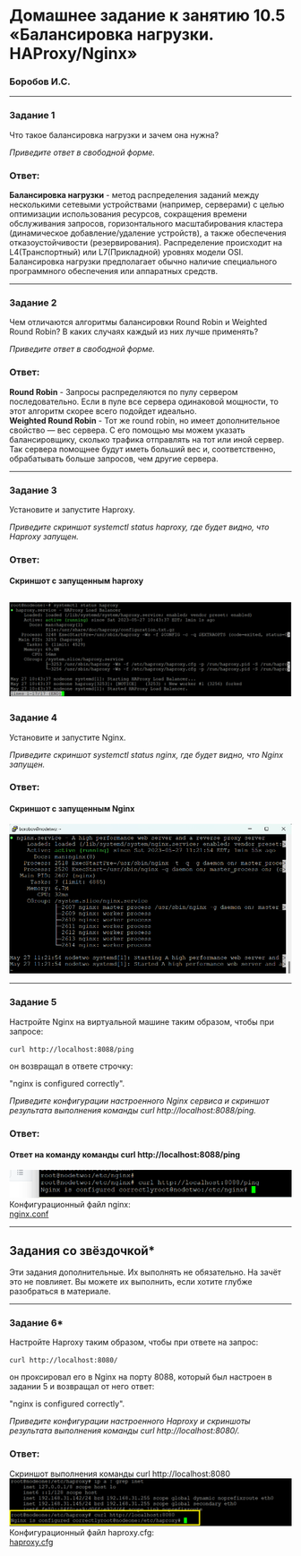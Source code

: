 # Домашнее задание к занятию 10.5 «Балансировка нагрузки. HAProxy/Nginx»
### Боробов И.С.

---

### Задание 1

Что такое балансировка нагрузки и зачем она нужна? 

*Приведите ответ в свободной форме.*

### Ответ:
**Балансировка нагрузки** - метод распределения заданий между несколькими сетевыми устройствами (например, серверами) с целью оптимизации использования ресурсов, сокращения времени обслуживания запросов, горизонтального масштабирования кластера (динамическое добавление/удаление устройств), а также обеспечения отказоустойчивости (резервирования). Распределение происходит на L4(Транспортный) или L7(Прикладной) уровнях модели OSI.  
Балансировка нагрузки предполагает обычно наличие специального программного обеспечения или аппаратных средств.

---

### Задание 2

Чем отличаются алгоритмы балансировки Round Robin и Weighted Round Robin? В каких случаях каждый из них лучше применять? 

*Приведите ответ в свободной форме.*

### Ответ:
**Round Robin** - Запросы распределяются по пулу сервером последовательно. Если в пуле все сервера одинаковой мощности, то этот алгоритм скорее всего подойдет идеально.  
**Weighted Round Robin** - Тот же round robin, но имеет дополнительное свойство — вес сервера. С его помощью мы можем указать балансировщику, сколько трафика отправлять на тот или иной сервер. Так сервера помощнее будут иметь больший вес и, соответственно, обрабатывать больше запросов, чем другие сервера.

---

### Задание 3

Установите и запустите Haproxy.

*Приведите скриншот systemctl status haproxy, где будет видно, что Haproxy запущен.*
### Ответ:  
#### Скриншот с запущенным haproxy  
![sysctlhaproxy](https://github.com/Borobov/srlb-homework/blob/271b2b78ad2f9db3ac3ded20dbf9cab4f0c261c4/img-10-05/haproxy%20systemctl.png)
---

### Задание 4

Установите и запустите Nginx.

*Приведите скриншот systemctl status nginx, где будет видно, что Nginx запущен.*

### Ответ:  
#### Скриншот с запущенным Nginx  
![sysctlnginx](https://github.com/Borobov/srlb-homework/blob/53461cc33ebe3f68a7e79cbc06ffe2d34fc0fd97/img-10-05/nginxsystemctl.png)

---

### Задание 5

Настройте Nginx на виртуальной машине таким образом, чтобы при запросе:

`curl http://localhost:8088/ping`

он возвращал в ответе строчку: 

"nginx is configured correctly".

*Приведите конфигурации настроенного Nginx сервиса и скриншот результата выполнения команды curl http://localhost:8088/ping.*

### Ответ:  
#### Ответ на команду команды curl http://localhost:8088/ping  
![curl_nginx](https://github.com/Borobov/srlb-homework/blob/fe3953df914a538c5faca1e52ccd7cc792c624b7/img-10-05/curl_nginx.png)  
Конфигурационный файл nginx:  
[nginx.conf](https://github.com/Borobov/srlb-homework/blob/srlb-14/file-10-05/nginx.conf) 

---

## Задания со звёздочкой*
Эти задания дополнительные. Их выполнять не обязательно. На зачёт это не повлияет. Вы можете их выполнить, если хотите глубже разобраться в материале.

---
### Задание 6*

Настройте Haproxy таким образом, чтобы при ответе на запрос:

`curl http://localhost:8080/`

он проксировал его в Nginx на порту 8088, который был настроен в задании 5 и возвращал от него ответ: 

"nginx is configured correctly". 

*Приведите конфигурации настроенного Haproxy и скриншоты результата выполнения команды curl http://localhost:8080/.*

### Ответ:
Скриншот выполнения команды curl http://localhost:8080  
![curl8080](https://github.com/Borobov/srlb-homework/blob/6c6e33febcb096e58bea0ee03870b6b538a49462/img-10-05/haproxy_star.png)  
Конфигурационный файл haproxy.cfg:  
[haproxy.cfg](https://github.com/Borobov/srlb-homework/blob/srlb-14/file-10-05/haproxy.cfg.txt)

